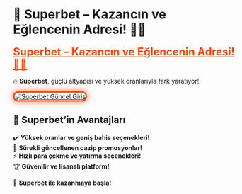 # 🎯 Superbet – Kazancın ve Eğlencenin Adresi! 🚀🔥  

<a href="https://cutt.ly/SuperLink" title="Superbet Güncel Giriş" style="color: #ff4500; font-size: 24px; font-weight: bold;">Superbet – Kazancın ve Eğlencenin Adresi! 🚀🔥</a>  

🔥 **Superbet**, güçlü altyapısı ve yüksek oranlarıyla fark yaratıyor!  

<a href="https://cutt.ly/SuperLink" title="Superbet Güncel Giriş">  
<img src="https://i.ibb.co/BtMhhf6/g-venligiris.jpg" alt="Superbet Güncel Giriş" style="max-width: 100%; border: 3px solid #ff4500; border-radius: 15px; box-shadow: 0px 0px 15px rgba(255, 69, 0, 0.8);">  
</a>  

## 🚀 Superbet’in Avantajları  
✔️ **Yüksek oranlar ve geniş bahis seçenekleri!**  
🎁 **Sürekli güncellenen cazip promosyonlar!**  
⚡ **Hızlı para çekme ve yatırma seçenekleri!**  
🏆 **Güvenilir ve lisanslı platform!**  

💎 **Superbet ile kazanmaya başla!**
